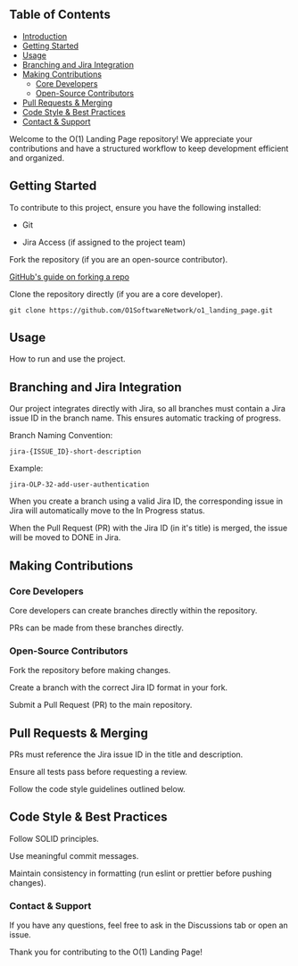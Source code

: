## Table of Contents

- [Introduction](#introduction)
- [Getting Started](#getting-started)
- [Usage](#usage)
- [Branching and Jira Integration](#branching-and-jira-integration)
- [Making Contributions](#making-contributions)
  - [Core Developers](#core-developers)
  - [Open-Source Contributors](#open-source-contributors)
- [Pull Requests & Merging](#pull-requests--merging)
- [Code Style & Best Practices](#code-style--best-practices)
- [Contact & Support](#contact--support)

Welcome to the O(1) Landing Page repository! We appreciate your contributions and have a structured workflow to keep development efficient and organized.

## Getting Started

To contribute to this project, ensure you have the following installed:

- Git

- Jira Access (if assigned to the project team)

Fork the repository (if you are an open-source contributor).

[GitHub's guide on forking a repo](https://docs.github.com/en/pull-requests/collaborating-with-pull-requests/working-with-forks/fork-a-repo)

Clone the repository directly (if you are a core developer).

`git clone https://github.com/O1SoftwareNetwork/o1_landing_page.git`

## Usage

How to run and use the project.

## Branching and Jira Integration

Our project integrates directly with Jira, so all branches must contain a Jira issue ID in the branch name. This ensures automatic tracking of progress.

Branch Naming Convention:

`jira-{ISSUE_ID}-short-description`

Example:

`jira-OLP-32-add-user-authentication`

When you create a branch using a valid Jira ID, the corresponding issue in Jira will automatically move to the In Progress status.

When the Pull Request (PR) with the Jira ID (in it's title) is merged, the issue will be moved to DONE in Jira.

## Making Contributions

### Core Developers

Core developers can create branches directly within the repository.

PRs can be made from these branches directly.

### Open-Source Contributors

Fork the repository before making changes.

Create a branch with the correct Jira ID format in your fork.

Submit a Pull Request (PR) to the main repository.

## Pull Requests & Merging

PRs must reference the Jira issue ID in the title and description.

Ensure all tests pass before requesting a review.

Follow the code style guidelines outlined below.

## Code Style & Best Practices

Follow SOLID principles.

Use meaningful commit messages.

Maintain consistency in formatting (run eslint or prettier before pushing changes).

### Contact & Support

If you have any questions, feel free to ask in the Discussions tab or open an issue.

Thank you for contributing to the O(1) Landing Page!
